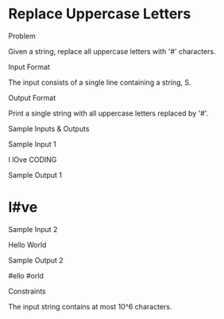 # Replace Uppercase Letters

Problem





Given a string, replace all uppercase letters with '#' characters.





Input Format



The input consists of a single line containing a string, S.





Output Format



Print a single string with all uppercase letters replaced by '#'.





Sample Inputs & Outputs



Sample Input 1

I lOve CODING



Sample Output 1

# l#ve ######







Sample Input 2

Hello World



Sample Output 2

#ello #orld







Constraints



The input string contains at most 10^6 characters.





